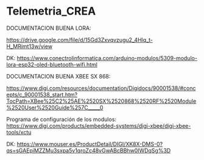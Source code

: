 # Telemetria_CREA

DOCUMENTACION BUENA LORA:

https://drive.google.com/file/d/15Gd3Zxvqvzugu2_4Hlq_t-H_MRimt13w/view

DK: https://www.conectrolinformatica.com/arduino-modulos/5309-modulo-lora-esp32-oled-bluetooth-wifi.html



DOCUMENTACION BUENA XBEE SX 868:

https://www.digi.com/resources/documentation/Digidocs/90001538/#concepts/c_90001538_start.htm?TocPath=XBee%25C2%25AE%2520SX%2520868%2520RF%2520Module%2520User%2520Guide%257C_____0

Programa de configuración de los modulos:
https://www.digi.com/products/embedded-systems/digi-xbee/digi-xbee-tools/xctu

DK: https://www.mouser.es/ProductDetail/DIGI/XK8X-DMS-0?qs=sGAEpiMZZMu3sxpa5v1qroZc48vGwABcBBhw0IWDqSg%3D

